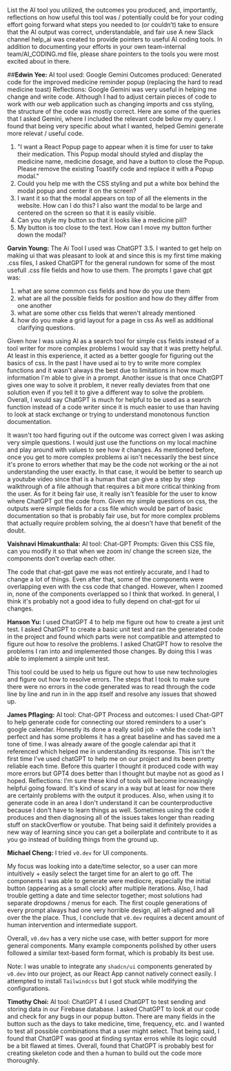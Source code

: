 List the AI tool you utilized, the outcomes you produced, and, importantly, reflections on
how useful this tool was / potentially could be for your coding effort going forward
what steps you needed to (or couldn’t) take to ensure that the AI output was correct, understandable, and fair use
A new Slack channel help_ai was created to provide pointers to useful AI coding tools. In addition to documenting your
efforts in your own team-internal team/AI_CODING.md file, please share pointers to the tools you were most excited about in there.

##**Edwin Yee:**
AI tool used: Google Gemini
Outcomes produced: Generated code for the improved medicine reminder popup (replacing the hard to read medicine toast)
Reflections: Google Gemini was very useful in helping me change and write code. Although I had to adjust certain pieces of code to 
work with our web application such as changing imports and css styling, the structure of the code was mostly correct.
Here are some of the queries that I asked Gemini, where I included the relevant code below my query. I found that being very specific
about what I wanted, helped Gemini generate more relevat / useful code.

1. "I want a React Popup page to appear when it is time for user to take their medication. This Popup modal should styled and display the medicine name, medicine dosage, and have a button to close the Popup. Please remove the existing Toastify code and replace it with a Popup modal."
2. Could you help me with the CSS styling and put a white box behind the modal popup and center it on the screen?
3. I want it so that the modal appears on top of all the elements in the website. How can I do this? I also want the modal to be large and centered on the screen so that it is easily visible.
4. Can you style my button so that it looks like a medicine pill?
5. My button is too close to the text. How can I move my button further down the modal?

**Garvin Young:**
The Ai Tool I used was ChatGPT 3.5. I wanted to get help on making ui that was pleasant to look at and since this is my first time making .css files, I asked ChatGPT for the general rundown for some of the most usefull .css file fields and how to use them.
The prompts I gave chat gpt was:
1. what are some common css fields and how do you use them
2. what are all the possible fields for position and how do they differ from one another
3. what are some other css fields that weren't already mentioned
4. how do you make a grid layout for a page in css
As well as additional clarifying questions.

Given how I was using AI as a search tool for simple css fields instead of a tool writer for more complex problems I would say that it was pretty helpful. At least in this experience, it acted as a better google for figuring out the basics of css. In the past I have used ai to try to write more complex functions and it wasn't always the best due to limitations in how much information I'm able to give in a prompt. Another issue is that once ChatGPT gives one way to solve it problem, it never really deviates from that one solution even if you tell it to give a different way to solve the problem. Overall, I would say ChatGPT is much for helpful to be used as a search function instead of a code writer since it is much easier to use than having to look at stack exchange or trying to understand monotonous function documentation. 

It wasn't too hard figuring out if the outcome was correct given I was asking very simple questions. I would just use the functions on my local machine and play around with values to see how it changes. As mentioned before, once you get to more complex problems ai isn't necessarily the best since it's prone to errors whether that may be the code not working or the ai not understanding the user exactly. In that case, it would be better to search up a youtube video since that is a human that can give a step by step walkthrough of a file although that requires a bit more critical thinking from the user. As for it being fair use, it really isn't feasible for the user to know where ChatGPT got the code from. Given my simple questions on css, the outputs were simple fields for a css file which would be part of basic documentation so that is probably fair use, but for more complex problems that actually require problem solving, the ai doesn't have that benefit of the doubt.

**Vaishnavi Himakunthala:**
AI tool: Chat-GPT
Prompts:
Given this CSS file, can you modify it so that when we zoom in/ change the screen size, the components don't overlap each other.

The code that chat-gpt gave me was not entirely accurate, and I had to change a lot of things. Even after that, some of the components were overlapping even with the css code that changed. However, when I zoomed in, none of the components overlapped so I think that worked. In general, I think it's probably not a good idea to fully depend on chat-gpt for ui changes.

**Hanson Yu:**
I used ChatGPT 4 to help me figure out how to create a jest unit test. I asked ChatGPT to create a basic unit test and ran the generated code in the project and found which parts were not compatible and attempted to figure out how to resolve the problems. I asked ChatGPT how to resolve the problems I ran into and implemented those changes. By doing this I was able to implement a simple unit test.

This tool could be used to help us figure out how to use new technologies and figure out how to resolve errors. The steps that I took to make sure there were no errors in the code generated was to read through the code line by line and run in in the app itself and resolve any issues that showed up.


**James Pflaging:**
AI tool: Chat-GPT
Process and outcomes: I used Chat-GPT to help generate code for connecting our stored reminders to a user's google calendar. Honestly its done a really solid job - while the code isn't perfect and has some problems it has a great baseline and has saved me a tone of time. I was already aware of the google calendar api that it referenced which helped me in understanding its response. This isn't the first time I've used chatGPT to help me on our project and its been pretty reliable each time. Before this quarter I thought it produced code with way more errors but GPT4 does better than I thought but maybe not as good as I hoped.
Reflections: I'm sure these kind of tools will become increasingly helpful going foward. It's kind of scary in a way but at least for now there are certainly problems with the output it produces. Also, when using it to generate code in an area I don't understand it can be counterproductive because I don't have to learn things as well. Sometimes using the code it produces and then diagnosing all of the issues takes longer than reading stuff on stackOverflow or youtube. That being said it definitely provides a new way of learning since you can get a boilerplate and contribute to it as you go instead of building things from the ground up.

**Michael Cheng:**
I tried `v0.dev` for UI components.

My focus was looking into a date/time selector, so a user can more intuitively + easily select the target time for an alert to go off. The components I was able to generate were mediocre, especially the initial button (appearing as a small clock) after multiple iterations. Also, I had trouble getting a date and time selector together; most solutions had separate dropdowns / menus for each. The first couple generations of every prompt always had one very horrible design, all left-aligned and all over the the place. Thus, I conclude that `v0.dev` requires a decent amount of human intervention and intermediate support.

Overall, `v0.dev` has a very niche use case, with better support for more general components. Many example components polished by other users followed a similar text-based form format, which is probably its best use.

Note: I was unable to integrate any `shadcn/ui` components generated by `v0.dev` into our project, as our React App cannot natively connect easily. I attempted to install `Tailwindcss` but I got stuck while modifying the configurations. 

**Timothy Choi:**
AI tool: ChatGPT 4
I used ChatGPT to test sending and storing data in our Firebase database. I asked ChatGPT to look at our code and check for any bugs in our popup button. There are many fields in the button such as the days to take medicine, time, frequency, etc. and I wanted to test all possible combinations that a user might select. 
That being said, I found that ChatGPT was good at finding syntax erros while its logic could be a bit flawed at times. Overall, found that ChatGPT is probably best for creating skeleton code and then a human to build out the code more thoroughly. 
